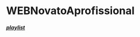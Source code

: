 # WEBNovatoAprofissional
 
##### [playlist](https://www.youtube.com/playlist?list=PLXik_5Br-zO8tr12QeyKPzrYVLud3MEKb)